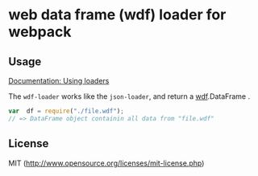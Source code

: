 #  web data frame (wdf) loader for webpack

## Usage

[Documentation: Using loaders](http://webpack.github.io/docs/using-loaders.html)

The `wdf-loader` works like the `json-loader`, and return a
[wdf](https://github.com/walnutgeek/wdf).DataFrame .

``` javascript
var  df = require("./file.wdf");
// => DataFrame object containin all data from "file.wdf"
```

## License

MIT (http://www.opensource.org/licenses/mit-license.php)